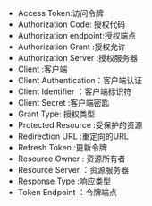 + Access Token:访问令牌
+ Authorization Code: 授权代码
+ Authorization endpoint:授权端点
+ Authorization Grant :授权允许
+ Authorization Server :授权服务器
+ Client :客户端
+ Client Authentication：客户端认证
+ Client Identifier ：客户端标识符
+ Client Secret :客户端密匙
+ Grant Type: 授权类型
+ Protected Resource :受保护的资源
+ Redirection URL :重定向的URL
+ Refresh Token :更新令牌
+ Resource Owner : 资源所有者
+ Resource Server ：资源服务器
+ Response Type :响应类型
+ Token Endpoint ：令牌端点


